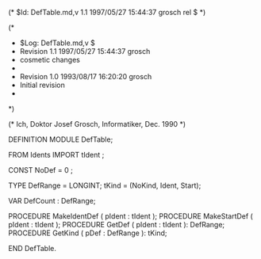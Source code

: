 (* $Id: DefTable.md,v 1.1 1997/05/27 15:44:37 grosch rel $ *)

(*
 * $Log: DefTable.md,v $
 * Revision 1.1  1997/05/27 15:44:37  grosch
 * cosmetic changes
 *
 * Revision 1.0  1993/08/17 16:20:20  grosch
 * Initial revision
 *
 *)

(* Ich, Doktor Josef Grosch, Informatiker, Dec. 1990 *)

DEFINITION MODULE DefTable;

FROM Idents	IMPORT tIdent	;

CONST
   NoDef	= 0	;

TYPE
   DefRange	= LONGINT;
   tKind	= (NoKind, Ident, Start);

VAR
   DefCount	: DefRange;

PROCEDURE MakeIdentDef	( pIdent	: tIdent	);
PROCEDURE MakeStartDef	( pIdent	: tIdent	);
PROCEDURE GetDef	( pIdent	: tIdent	): DefRange;
PROCEDURE GetKind	( pDef		: DefRange	): tKind;

END DefTable.
